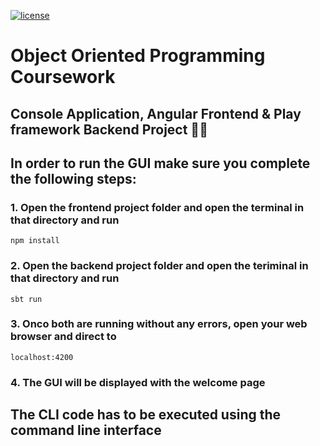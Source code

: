 [![license](https://img.shields.io/github/license/DAVFoundation/captain-n3m0.svg?style=flat-square)](https://github.com/DAVFoundation/captain-n3m0/blob/master/LICENSE)
# Object Oriented Programming Coursework 
## Console Application, Angular Frontend & Play framework Backend Project  👨‍💻

## In order to run the GUI make sure you complete the following steps:
### 1. Open the frontend project folder and open the terminal in that directory and run
	npm install

### 2. Open the backend project folder and open the teriminal in that directory and run
	sbt run

### 3. Onco both are running without any errors, open your web browser and direct to
	localhost:4200

### 4. The GUI will be displayed with the welcome page

## The CLI code has to be executed using the command line interface

 

